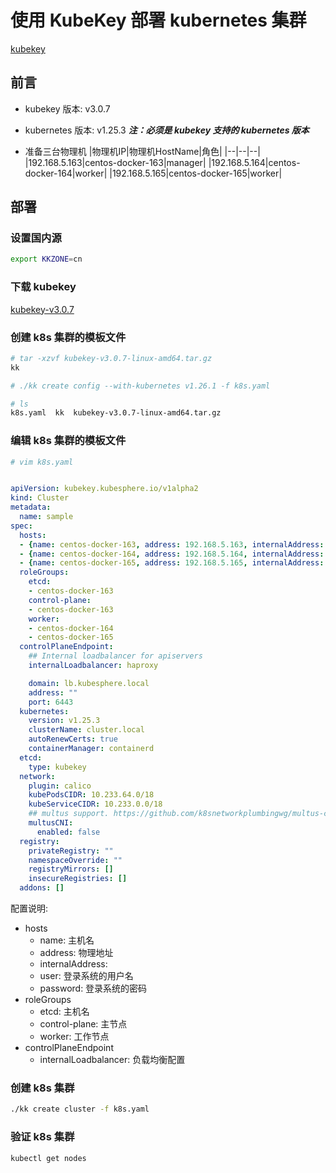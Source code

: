 # 使用 KubeKey 部署 kubernetes 集群

[kubekey](https://github.com/kubesphere/kubekey 'kubekey')

## 前言

- kubekey 版本: v3.0.7

- kubernetes 版本: v1.25.3
   ***注：必须是 kubekey 支持的 kubernetes 版本***

- 准备三台物理机
    |物理机IP|物理机HostName|角色|
    |--|--|--|
    |192.168.5.163|centos-docker-163|manager|
    |192.168.5.164|centos-docker-164|worker|
    |192.168.5.165|centos-docker-165|worker|

## 部署

### 设置国内源

```bash
export KKZONE=cn
```

### 下载 kubekey

[kubekey-v3.0.7](https://github.com/kubesphere/kubekey/releases/download/v3.0.7/kubekey-v3.0.7-linux-amd64.tar.gz 'kubekey-v3.0.7')

### 创建 k8s 集群的模板文件

```bash
# tar -xzvf kubekey-v3.0.7-linux-amd64.tar.gz
kk

# ./kk create config --with-kubernetes v1.26.1 -f k8s.yaml

# ls
k8s.yaml  kk  kubekey-v3.0.7-linux-amd64.tar.gz
```

### 编辑 k8s 集群的模板文件

```bash
# vim k8s.yaml
```

```yml

apiVersion: kubekey.kubesphere.io/v1alpha2
kind: Cluster
metadata:
  name: sample
spec:
  hosts:
  - {name: centos-docker-163, address: 192.168.5.163, internalAddress: 192.168.5.163, user: root, password: "X"}
  - {name: centos-docker-164, address: 192.168.5.164, internalAddress: 192.168.5.164, user: root, password: "X"}
  - {name: centos-docker-165, address: 192.168.5.165, internalAddress: 192.168.5.165, user: root, password: "X"}
  roleGroups:
    etcd:
    - centos-docker-163
    control-plane: 
    - centos-docker-163
    worker:
    - centos-docker-164
    - centos-docker-165
  controlPlaneEndpoint:
    ## Internal loadbalancer for apiservers 
    internalLoadbalancer: haproxy

    domain: lb.kubesphere.local
    address: ""
    port: 6443
  kubernetes:
    version: v1.25.3
    clusterName: cluster.local
    autoRenewCerts: true
    containerManager: containerd
  etcd:
    type: kubekey
  network:
    plugin: calico
    kubePodsCIDR: 10.233.64.0/18
    kubeServiceCIDR: 10.233.0.0/18
    ## multus support. https://github.com/k8snetworkplumbingwg/multus-cni
    multusCNI:
      enabled: false
  registry:
    privateRegistry: ""
    namespaceOverride: ""
    registryMirrors: []
    insecureRegistries: []
  addons: []


```

配置说明:

- hosts
   - name: 主机名
   - address: 物理地址
   - internalAddress: 
   - user: 登录系统的用户名
   - password: 登录系统的密码
- roleGroups
   - etcd: 主机名
   - control-plane:  主节点
   - worker: 工作节点
- controlPlaneEndpoint
   - internalLoadbalancer: 负载均衡配置

### 创建 k8s 集群

```bash
./kk create cluster -f k8s.yaml
```

### 验证 k8s 集群

```bash
kubectl get nodes
```

